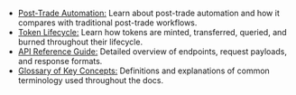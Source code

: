 - [Post-Trade Automation:](/mkdocs/examples/post-trade-automation/pt-auto/introduction/) Learn about post-trade automation and how it compares with traditional post-trade workflows.
- [Token Lifecycle:](/mkdocs/examples/post-trade-automation/token-lifecycle/introduction/) Learn how tokens are minted, transferred, queried, and burned throughout their lifecycle.  
- [API Reference Guide:](/mkdocs/examples/post-trade-automation/references/api/api-overview/) Detailed overview of endpoints, request payloads, and response formats.
- [Glossary of Key Concepts:](/mkdocs/examples/post-trade-automation/references/glossary-of-terms/glossary-of-terms/) Definitions and explanations of common terminology used throughout the docs.